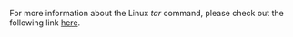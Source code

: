For more information about the Linux _tar_ command, please check out the following link [here](http://www.linfo.org/tar.html).